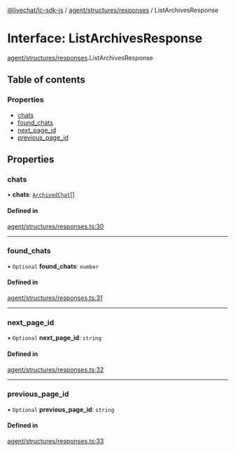 [@livechat/lc-sdk-js](../README.md) / [agent/structures/responses](../modules/agent_structures_responses.md) / ListArchivesResponse

# Interface: ListArchivesResponse

[agent/structures/responses](../modules/agent_structures_responses.md).ListArchivesResponse

## Table of contents

### Properties

- [chats](agent_structures_responses.ListArchivesResponse.md#chats)
- [found\_chats](agent_structures_responses.ListArchivesResponse.md#found_chats)
- [next\_page\_id](agent_structures_responses.ListArchivesResponse.md#next_page_id)
- [previous\_page\_id](agent_structures_responses.ListArchivesResponse.md#previous_page_id)

## Properties

### chats

• **chats**: [`ArchivedChat`](agent_structures_structures.ArchivedChat.md)[]

#### Defined in

[agent/structures/responses.ts:30](https://github.com/livechat/lc-sdk-js/blob/125a327/src/agent/structures/responses.ts#L30)

___

### found\_chats

• `Optional` **found\_chats**: `number`

#### Defined in

[agent/structures/responses.ts:31](https://github.com/livechat/lc-sdk-js/blob/125a327/src/agent/structures/responses.ts#L31)

___

### next\_page\_id

• `Optional` **next\_page\_id**: `string`

#### Defined in

[agent/structures/responses.ts:32](https://github.com/livechat/lc-sdk-js/blob/125a327/src/agent/structures/responses.ts#L32)

___

### previous\_page\_id

• `Optional` **previous\_page\_id**: `string`

#### Defined in

[agent/structures/responses.ts:33](https://github.com/livechat/lc-sdk-js/blob/125a327/src/agent/structures/responses.ts#L33)
